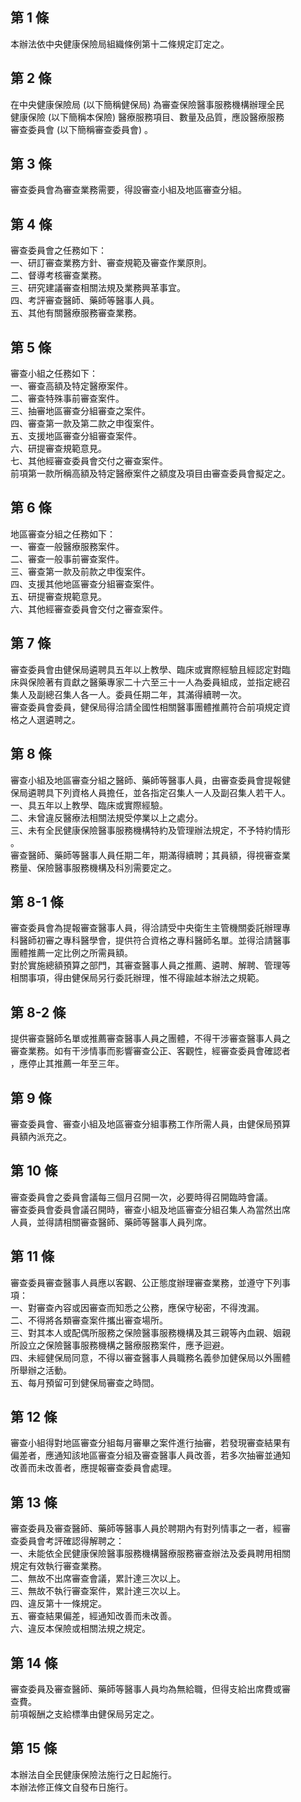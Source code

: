 第 1 條
-------
本辦法依中央健康保險局組織條例第十二條規定訂定之。

第 2 條
-------
在中央健康保險局 (以下簡稱健保局) 為審查保險醫事服務機構辦理全民  
健康保險 (以下簡稱本保險) 醫療服務項目、數量及品質，應設醫療服務  
審查委員會 (以下簡稱審查委員會) 。

第 3 條
-------
審查委員會為審查業務需要，得設審查小組及地區審查分組。

第 4 條
-------
審查委員會之任務如下：  
一、研訂審查業務方針、審查規範及審查作業原則。  
二、督導考核審查業務。  
三、研究建議審查相關法規及業務興革事宜。  
四、考評審查醫師、藥師等醫事人員。  
五、其他有關醫療服務審查業務。

第 5 條
-------
審查小組之任務如下：  
一、審查高額及特定醫療案件。  
二、審查特殊事前審查案件。  
三、抽審地區審查分組審查之案件。  
四、審查第一款及第二款之申復案件。  
五、支援地區審查分組審查案件。  
六、研提審查規範意見。  
七、其他經審查委員會交付之審查案件。  
前項第一款所稱高額及特定醫療案件之額度及項目由審查委員會擬定之。

第 6 條
-------
地區審查分組之任務如下：  
一、審查一般醫療服務案件。  
二、審查一般事前審查案件。  
三、審查第一款及前款之申復案件。  
四、支援其他地區審查分組審查案件。  
五、研提審查規範意見。  
六、其他經審查委員會交付之審查案件。

第 7 條
-------
審查委員會由健保局遴聘具五年以上教學、臨床或實際經驗且經認定對臨  
床與保險著有貢獻之醫藥專家二十六至三十一人為委員組成，並指定總召  
集人及副總召集人各一人。委員任期二年，其滿得續聘一次。  
審查委員會委員，健保局得洽請全國性相關醫事團體推薦符合前項規定資  
格之人選遴聘之。

第 8 條
-------
審查小組及地區審查分組之醫師、藥師等醫事人員，由審查委員會提報健  
保局遴聘具下列資格人員擔任，並各指定召集人一人及副召集人若干人。  
一、具五年以上教學、臨床或實際經驗。  
二、未曾違反醫療法相關法規受停業以上之處分。  
三、未有全民健康保險醫事服務機構特約及管理辦法規定，不予特約情形  
    。  
審查醫師、藥師等醫事人員任期二年，期滿得續聘；其員額，得視審查業  
務量、保險醫事服務機構及科別需要定之。

第 8-1 條
---------
審查委員會為提報審查醫事人員，得洽請受中央衛生主管機關委託辦理專  
科醫師初審之專科醫學會，提供符合資格之專科醫師名單。並得洽請醫事  
團體推薦一定比例之所需員額。  
對於實施總額預算之部門，其審查醫事人員之推薦、遴聘、解聘、管理等  
相關事項，得由健保局另行委託辦理，惟不得踰越本辦法之規範。

第 8-2 條
---------
提供審查醫師名單或推薦審查醫事人員之團體，不得干涉審查醫事人員之  
審查業務。如有干涉情事而影響審查公正、客觀性，經審查委員會確認者  
，應停止其推薦一年至三年。

第 9 條
-------
審查委員會、審查小組及地區審查分組事務工作所需人員，由健保局預算  
員額內派充之。

第 10 條
--------
審查委員會之委員會議每三個月召開一次，必要時得召開臨時會議。  
審查委員會委員會議召開時，審查小組及地區審查分組召集人為當然出席  
人員，並得請相關審查醫師、藥師等醫事人員列席。

第 11 條
--------
審查委員審查醫事人員應以客觀、公正態度辦理審查業務，並遵守下列事  
項：  
一、對審查內容或因審查而知悉之公務，應保守秘密，不得洩漏。  
二、不得將各類審查案件攜出審查場所。  
三、對其本人或配偶所服務之保險醫事服務機構及其三親等內血親、姻親  
    所設立之保險醫事服務機構之醫療服務案件，應予迴避。  
四、未經健保局同意，不得以審查醫事人員職務名義參加健保局以外團體  
    所舉辦之活動。  
五、每月預留可到健保局審查之時間。

第 12 條
--------
審查小組得對地區審查分組每月審畢之案件進行抽審，若發現審查結果有  
偏差者，應通知該地區審查分組及審查醫事人員改善，若多次抽審並通知  
改善而未改善者，應提報審查委員會處理。

第 13 條
--------
審查委員及審查醫師、藥師等醫事人員於聘期內有對列情事之一者，經審  
查委員會考評確認得解聘之：  
一、未能依全民健康保險醫事服務機構醫療服務審查辦法及委員聘用相關  
    規定有效執行審查業務。  
二、無故不出席審查會議，累計達三次以上。  
三、無故不執行審查案件，累計達三次以上。  
四、違反第十一條規定。  
五、審查結果偏差，經通知改善而未改善。  
六、違反本保險或相關法規之規定。

第 14 條
--------
審查委員及審查醫師、藥師等醫事人員均為無給職，但得支給出席費或審  
查費。  
前項報酬之支給標準由健保局另定之。

第 15 條
--------
本辦法自全民健康保險法施行之日起施行。  
本辦法修正條文自發布日施行。

